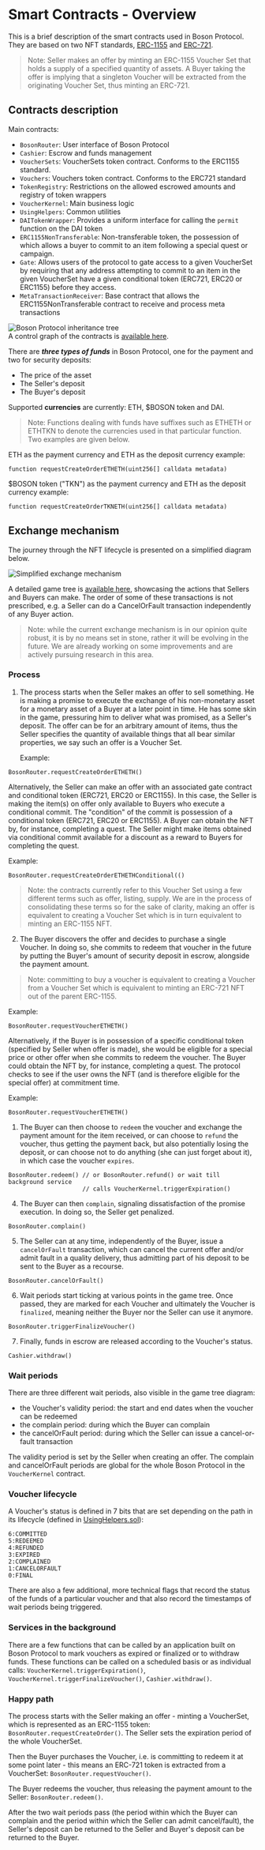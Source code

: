 # Smart Contracts - Overview

This is a brief description of the smart contracts used in Boson Protocol. They 
are based on two NFT standards, 
[ERC-1155](https://eips.ethereum.org/EIPS/eip-1155) and 
[ERC-721](https://eips.ethereum.org/EIPS/eip-721).  

> Note: Seller makes an offer by minting an ERC-1155 Voucher Set that holds a 
> supply of a specified quantity of assets. A Buyer taking the offer is implying 
> that a singleton Voucher will be extracted from the originating Voucher Set, 
> thus minting an ERC-721.

## Contracts description

Main contracts:  
* `BosonRouter`: User interface of Boson Protocol  
* `Cashier`: Escrow and funds management  
* `VoucherSets`: VoucherSets token contract. Conforms to the ERC1155 standard.
* `Vouchers`: Vouchers token contract. Conforms to the ERC721 standard
* `TokenRegistry`: Restrictions on the allowed escrowed amounts and registry of token wrappers
* `VoucherKernel`: Main business logic  
* `UsingHelpers`: Common utilities
* `DAITokenWrapper`: Provides a uniform interface for calling the `permit `function on the DAI token
* `ERC1155NonTransferable`: Non-transferable token, the possession of which allows a buyer to commit to an item following a special quest or campaign.
* `Gate`: Allows users of the protocol to gate access to a given VoucherSet by requiring that any address attempting to commit to an item in the given VoucherSet have a given conditional token (ERC721, ERC20 or ERC1155) before they access.
* `MetaTransactionReceiver`: Base contract that allows the ERC1155NonTransferable contract to receive and process meta transactions

![Boson Protocol inheritance tree](../assets/bosonprotocol-inheritance.png)  
A control graph of the contracts is 
[available here](../assets/bosonprotocol-graph.png). 

There are ***three types of funds*** in Boson Protocol, one for the payment and 
two for security deposits:  
* The price of the asset  
* The Seller's deposit  
* The Buyer's deposit  

Supported **currencies** are currently: ETH, $BOSON token and DAI.
> Note: Functions dealing with funds have suffixes such as ETHETH or ETHTKN to 
> denote the currencies used in that particular function. Two examples are given 
> below.  

ETH as the payment currency and ETH as the deposit currency example:  
```solidity
function requestCreateOrderETHETH(uint256[] calldata metadata)
```

$BOSON token ("TKN") as the payment currency and ETH as the deposit currency 
example:  
```solidity
function requestCreateOrderTKNETH(uint256[] calldata metadata)
```

## Exchange mechanism  

The journey through the NFT lifecycle is presented on a simplified diagram 
below.  

![Simplified exchange mechanism](../assets/exchange-diagram-simplified.png)  

A detailed game tree is [available here](../assets/exchange-diagram.png), 
showcasing the actions that Sellers and Buyers can make. The order of some of 
these transactions is not prescribed, e.g. a Seller can do a CancelOrFault 
transaction independently of any Buyer action.  

> Note: while the current exchange mechanism is in our opinion quite robust, it 
> is by no means set in stone, rather it will be evolving in the future. We are 
> already working on some improvements and are actively pursuing research in 
> this area.  

### Process

1. The process starts when the Seller makes an offer to sell something. He is 
   making a promise to execute the exchange of his non-monetary asset for a 
   monetary asset of a Buyer at a later point in time. He has some skin in the 
   game, pressuring him to deliver what was promised, as a Seller's deposit. 
   The offer can be for an arbitrary amount of items, thus the Seller specifies 
   the quantity of available things that all bear similar properties, we say 
   such an offer is a Voucher Set.  

   Example:

```solidity
BosonRouter.requestCreateOrderETHETH()  
```
   
   Alternatively, the Seller can make an offer with an associated gate contract and
   conditional token (ERC721, ERC20 or ERC1155). In this case, the Seller is making the item(s) on offer
   only available to Buyers who execute a conditional commit. The "condition" of
   the commit is possession of a conditional token (ERC721, ERC20 or ERC1155). A Buyer
   can obtain the NFT by, for instance, completing a quest. The Seller might make items
   obtained via conditional commit available for a discount as a reward to Buyers for
   completing the quest.

   Example:

```solidity
BosonRouter.requestCreateOrderETHETHConditional(()  
```

> Note: the contracts currently refer to this Voucher Set using a few different
> terms such as offer, listing, supply. We are in the process of consolidating
> these terms so for the sake of clarity, making an offer is equivalent to 
> creating a Voucher Set which is in turn equivalent to minting an ERC-1155 NFT.



2. The Buyer discovers the offer and decides to purchase a single Voucher. 
   In doing so, she commits to redeem that voucher in the future by putting the 
   Buyer's amount of security deposit in escrow, alongside the payment amount.

> Note: committing to buy a voucher is equivalent to creating a Voucher from a 
> Voucher Set which is equivalent to minting an ERC-721 NFT out of the parent 
> ERC-1155.

   Example:
  
```solidity
BosonRouter.requestVoucherETHETH()  
```

   Alternatively, if the Buyer is in possession of a specific conditional token
   (specified by Seller when offer is made), she would be eligible for a special 
   price or other offer when she commits to redeem the voucher. The Buyer could obtain
   the NFT by, for instance, completing a quest. The protocol checks to see if the user
   owns the NFT (and is therefore eligible for the special offer) at commitment time.

   Example:

```solidity
BosonRouter.requestVoucherETHETH()  
```


1. The Buyer can then choose to `redeem` the voucher and exchange the payment 
   amount for the item received, or can choose to `refund` the voucher, thus 
   getting the payment back, but also potentially losing the deposit, or can 
   choose not to do anything (she can just forget about it), in which case the 
   voucher `expires`.

```solidity
BosonRouter.redeem() // or BosonRouter.refund() or wait till background service 
                     // calls VoucherKernel.triggerExpiration()  
```

4. The Buyer can then `complain`, signaling dissatisfaction of the promise 
   execution. In doing so, the Seller get penalized.
     
```solidity
BosonRouter.complain()  
```

5. The Seller can at any time, independently of the Buyer, issue a 
   `cancelOrFault` transaction, which can cancel the current offer and/or admit 
   fault in a quality delivery, thus admitting part of his deposit to be sent to 
   the Buyer as a recourse.  

```solidity
BosonRouter.cancelOrFault()  
```

6. Wait periods start ticking at various points in the game tree. Once passed, 
   they are marked for each Voucher and ultimately the Voucher is `finalized`,
   meaning neither the Buyer nor the Seller can use it anymore.  

```solidity
BosonRouter.triggerFinalizeVoucher()  
```

7. Finally, funds in escrow are released according to the Voucher's status.   

```solidity
Cashier.withdraw()  
```

### Wait periods
  
There are three different wait periods, also visible in the game tree diagram:  
* the Voucher's validity period: the start and end dates when the voucher can be 
  redeemed  
* the complain period: during which the Buyer can complain  
* the cancelOrFault period: during which the Seller can issue a cancel-or-fault 
  transaction

The validity period is set by the Seller when creating an offer. The complain 
and cancelOrFault periods are global for the whole Boson Protocol in 
the `VoucherKernel` contract.  

### Voucher lifecycle  

A Voucher's status is defined in 7 bits that are set depending on the path in 
its lifecycle (defined in 
[UsingHelpers.sol](https://github.com/bosonprotocol/bsn-core-prototype/blob/master/contracts/UsingHelpers.sol#L47)):  

```
6:COMMITTED  
5:REDEEMED  
4:REFUNDED   
3:EXPIRED  
2:COMPLAINED  
1:CANCELORFAULT  
0:FINAL  
```

There are also a few additional, more technical flags that record the status of 
the funds of a particular voucher and that also record the timestamps of wait 
periods being triggered.  

### Services in the background
  
There are a few functions that can be called by an application built on Boson Protocol to mark vouchers as 
expired or finalized or to withdraw funds. These functions can be called on a scheduled basis or as 
individual calls: `VoucherKernel.triggerExpiration()`, 
`VoucherKernel.triggerFinalizeVoucher()`, `Cashier.withdraw()`.  

### Happy path

The process starts with the Seller making an offer - minting a VoucherSet, which 
is represented as an ERC-1155 token: `BosonRouter.requestCreateOrder()`. The 
Seller sets the expiration period of the whole VoucherSet.  

Then the Buyer purchases the Voucher, i.e. is committing to redeem it at some 
point later - this means an ERC-721 token is extracted from a VoucherSet: 
`BosonRouter.requestVoucher()`.  

The Buyer redeems the voucher, thus releasing the payment amount to the Seller: 
`BosonRouter.redeem()`.  

After the two wait periods pass (the period within which the Buyer can complain 
and the period within which the Seller can admit cancel/fault), the Seller's 
deposit can be returned to the Seller and Buyer's deposit can be returned to the 
Buyer.
